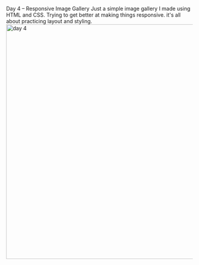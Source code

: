 Day 4 – Responsive Image Gallery
Just a simple image gallery I made using HTML and CSS. Trying to get better at making things responsive. it's all about practicing layout and styling.
<img width="1354" height="632" alt="day 4" src="https://github.com/user-attachments/assets/07fb7124-3698-42ca-a14e-058e92bbf5ad" />

